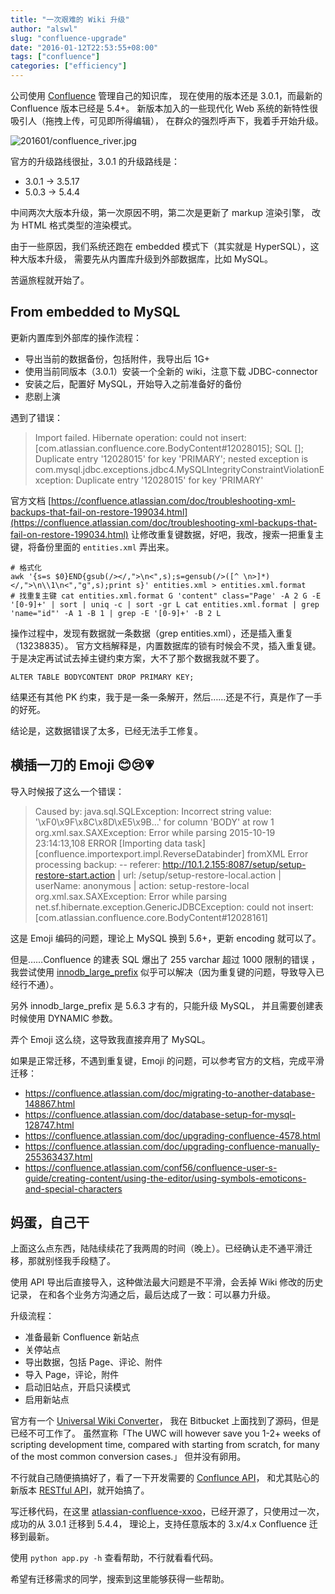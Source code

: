 ```yaml
---
title: "一次艰难的 Wiki 升级"
author: "alswl"
slug: "confluence-upgrade"
date: "2016-01-12T22:53:55+08:00"
tags: ["confluence"]
categories: ["efficiency"]
---
```


公司使用 [Confluence](https://www.atlassian.com/software/confluence)
管理自己的知识库，
现在使用的版本还是 3.0.1，而最新的 Confluence 版本已经是 5.4+。
新版本加入的一些现代化 Web 系统的新特性很吸引人（拖拽上传，可见即所得编辑），
在群众的强烈呼声下，我着手开始升级。

![201601/confluence_river.jpg](https://4ocf5n.dijingchao.com/upload_dropbox/201601/confluence_river.jpg)

<!-- more -->

官方的升级路线很扯，3.0.1 的升级路线是：

*   3.0.1 -> 3.5.17
*   5.0.3 -> 5.4.4

中间两次大版本升级，第一次原因不明，第二次是更新了 markup 渲染引擎，
改为 HTML 格式类型的渲染模式。

由于一些原因，我们系统还跑在 embedded 模式下（其实就是 HyperSQL），这种大版本升级，
需要先从内置库升级到外部数据库，比如 MySQL。

苦逼旅程就开始了。


## From embedded to MySQL

更新内置库到外部库的操作流程：

*   导出当前的数据备份，包括附件，我导出后 1G+
*   使用当前同版本（3.0.1）安装一个全新的 wiki，注意下载 JDBC-connector
*   安装之后，配置好 MySQL，开始导入之前准备好的备份
*   悲剧上演

遇到了错误：

>   Import failed. Hibernate operation: could not insert: [com.atlassian.confluence.core.BodyContent#12028015]; SQL []; Duplicate entry '12028015' for key 'PRIMARY'; nested exception is com.mysql.jdbc.exceptions.jdbc4.MySQLIntegrityConstraintViolationException: Duplicate entry '12028015' for key 'PRIMARY'

官方文档 [https://confluence.atlassian.com/doc/troubleshooting-xml-backups-that-fail-on-restore-199034.html](https://confluence.atlassian.com/doc/troubleshooting-xml-backups-that-fail-on-restore-199034.html)
让修改重复键数据，好吧，我改，搜索一把重复主键，将备份里面的 `entities.xml` 弄出来。

```
# 格式化
awk '{s=s $0}END{gsub(/></,">\n<",s);s=gensub(/>([^ \n>]*)</,">\n\\1\n<","g",s);print s}' entities.xml > entities.xml.format
# 找重复主键 cat entities.xml.format G 'content" class="Page' -A 2 G -E '[0-9]+' | sort | uniq -c | sort -gr L cat entities.xml.format | grep 'name="id"' -A 1 -B 1 | grep -E '[0-9]+' -B 2 L
```

操作过程中，发现有数据就一条数据（grep entities.xml），还是插入重复（13238835）。
官方文档解释是，内置数据库的锁有时候会不灵，插入重复键。
于是决定再试试去掉主键约束方案，大不了那个数据我就不要了。

```
ALTER TABLE BODYCONTENT DROP PRIMARY KEY;
```

结果还有其他 PK 约束，我于是一条一条解开，然后……还是不行，真是作了一手的好死。

结论是，这数据错误了太多，已经无法手工修复。


## 横插一刀的 Emoji 😊😢💗

导入时候报了这么一个错误：

> Caused by: java.sql.SQLException: Incorrect string value: '\xF0\x9F\x8C\x8D\xE5\x9B...' for column 'BODY' at row 1 org.xml.sax.SAXException: Error while parsing 2015-10-19 23:14:13,108 ERROR [Importing data task] [confluence.importexport.impl.ReverseDatabinder] fromXML Error processing backup: -- referer: http://10.1.2.155:8087/setup/setup-restore-start.action | url: /setup/setup-restore-local.action | userName: anonymous | action: setup-restore-local org.xml.sax.SAXException: Error while parsing net.sf.hibernate.exception.GenericJDBCException: could not insert: [com.atlassian.confluence.core.BodyContent#12028161]

这是 Emoji 编码的问题，理论上 MySQL 换到 5.6+，更新 encoding 就可以了。

但是……Confluence 的建表 SQL 爆出了 255 varchar 超过 1000 限制的错误
，我尝试使用 [innodb_large_prefix](https://github.com/rails/rails/issues/9855)
似乎可以解决（因为重复键的问题，导致导入已经行不通）。

另外 innodb_large_prefix 是 5.6.3 才有的，只能升级 MySQL，
并且需要创建表时候使用 DYNAMIC 参数。

弄个 Emoji 这么绕，这导致我直接弃用了 MySQL。


如果是正常迁移，不遇到重复键，Emoji 的问题，可以参考官方的文档，完成平滑迁移：

*   https://confluence.atlassian.com/doc/migrating-to-another-database-148867.html
*   https://confluence.atlassian.com/doc/database-setup-for-mysql-128747.html
*   https://confluence.atlassian.com/doc/upgrading-confluence-4578.html
*   https://confluence.atlassian.com/doc/upgrading-confluence-manually-255363437.html
*   https://confluence.atlassian.com/conf56/confluence-user-s-guide/creating-content/using-the-editor/using-symbols-emoticons-and-special-characters


## 妈蛋，自己干

上面这么点东西，陆陆续续花了我两周的时间（晚上）。已经确认走不通平滑迁移，那就别怪我手段糙了。

使用 API 导出后直接导入，这种做法最大问题是不平滑，会丢掉 Wiki 修改的历史记录，
在和各个业务方沟通之后，最后达成了一致：可以暴力升级。

升级流程：

*   准备最新 Confluence 新站点
*   关停站点
*   导出数据，包括 Page、评论、附件
*   导入 Page，评论，附件
*   启动旧站点，开启只读模式
*   启用新站点

官方有一个 [Universal Wiki Converter](https://migrations.atlassian.net/wiki)，
我在 Bitbucket 上面找到了源码，但是已经不可工作了。
虽然宣称「The UWC will however save you 1-2+ weeks of scripting development time, compared with starting from scratch, for many of the most common conversion cases.」
但并没有卵用。

不行就自己随便搞搞好了，看了一下开发需要的 [Conflunce API](https://confluence.atlassian.com/display/CONF30/Remote+API+Specification+2.4#RemoteAPISpecification2.4-Page)，
和尤其贴心的新版本 [RESTful API](https://developer.atlassian.com/confdev/confluence-rest-api?continue=https%3A%2F%2Fdeveloper.atlassian.com%2Fconfdev%2Fconfluence-rest-api&application=dac)，就开始搞了。

写迁移代码，在这里 [atlassian-confluence-xxoo](https://github.com/duitang/atlassian-confluence-xxoo)，已经开源了，只使用过一次，成功的从 3.0.1 迁移到 5.4.4，
理论上，支持任意版本的 3.x/4.x Confluence 迁移到最新。

使用 `python app.py -h` 查看帮助，不行就看看代码。

希望有迁移需求的同学，搜索到这里能够获得一些帮助。
